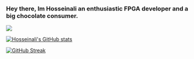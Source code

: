 ### Hey there, Im Hosseinali an enthusiastic FPGA developer and a big chocolate consumer.

![](https://komarev.com/ghpvc/?username=Hosseinali&color=green)

[![Hosseinali's GitHub stats](https://github-readme-stats.vercel.app/api?username=Hosseinali&show_icons=true&theme=github_dark_dimmed)](https://github.com/anuraghazra/github-readme-stats)

[![GitHub Streak](https://github-readme-streak-stats.herokuapp.com?user=Hosseinali&theme=github-dark-dimmed&date_format=M%20j%5B%2C%20Y%5D)](https://git.io/streak-stats)

